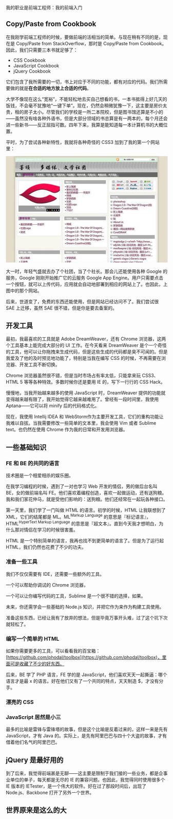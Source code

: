我的职业是前端工程师：我的前端入门

Copy/Paste from Cookbook
---

在我刚学前端工程师的时候，要做前端的活相当的简单。与现在稍有不同的是，现在是 Copy/Paste from StackOverflow，那时是 Copy/Paste from Cookbook。因此，我们只需要三本书就足够了：

 - CSS Cookbook
 - JavaScript Cookbook
 - jQuery Cookbook

它们包含了我所需要的一切，书上对应于不同的功能，都有对应的代码。我们所需要做的就是**在合适的地方放上合适的代码**。

大学不像现在这么“宽裕”，不能轻松地去买自己想看的书，一本书抵得上好几天的饭钱，不会毫不犹豫地“一键下单”。现在，仍然会稍微犹豫一下，这主要是房价太贵，租的房子太小。尽管我们的学校是一所二本院校，但是图书馆还算是不小的——虽然没有啥各种外语书，但是大部分领域的书总算是有一两本的，每个月还会进一些新书——反正屈指可数。四年下来，我算是能知道每一本计算机书的大概位置。

平时，为了尝试各种新特性，我就将各种奇怪的 CSS3 加到了我的第一个网站里：

![Django GAE](../images/django_gae.jpg)

大一时，年轻气盛就去办了个社团，当了个社长。那会儿还能使用各种 Google 的服务，Google 刚刚开始推广它的云服务 Google App Engine。用户只需要点击一个按钮，就可以上传代码，应用就会自动地部署到相应的网站上了。也因此，上图中的那个网站。

后来，世道变了，免费的东西还能使用，但是网站已经访问不了。我们尝试很 SAE 上迁移，虽然 SAE 很不错，但是你是要去备案的。

开发工具
---

最初，我最喜欢的工具就是 Adobe DreamWeaver，还有 Chrome 浏览器，这两个工具基本上能完成大部分的 UI 工作。在今天看来 DreamWeaver 是个一个奇怪的工具，他可以让你拖拽来生成代码，但是这些生成的代码都是臭不可闻的。但是我爱及了他的及时预览地功能了，特别是当我在编写 CSS 的时候，不再需要在浏览器、开发工具不断切换。

Chrome 浏览器虽然很不错，但是当时市场占有率太低，只能拿来玩 CSS3、HTML 5 等等各种特效。多数时候你还是要用 IE 的，写下一行行的 CSS Hack。

慢慢地，当我开始越来越多的使用 JavaScript 时，DreamWeaver 提供的功能就变得越来越有限了，我开始觉得它越来越难用了。曾经有一段时间里，我使用 Aptana——它可以将 minify 后的代码格式化。

现在，我使用 Intellij IDEA 和 WebStorm作为主要开发工具，它们的重构功能让我难以自拔。当我需要修改一些简单的文本里，我会使用 Vim 或者 Sublime text。也仍然在使用 Chrome 作为我的日常和开发用浏览器。

一些基础知识
---

### FE 和 BE 的共同的语言

技术圈是一个相爱相杀的娱乐圈。

在我学习编程的时候，遇到了一对也学习 Web 开发的情侣，男的做后台名叫 BE，女的做前端名叫 FE。他们喜欢着编程创造，喜欢一起做运动，还有送狗粮。我和我们家花仲马，就是受他们影响的：送狗粮。他们还经常在一起玩各种接口。

第一天里，我们学了一门叫做 HTML 的语言。初学的时候，HTML 让我联想到了 XML，它们的结尾都是 ML。ML<sup>Markup Language</sup> 的意思是『标记语言』，HTML<sup>HyperText Markup Language</sup> 的意思是『超文本』。直到今天我才想明白，为什么那对情侣在学习的时候很害羞。

HTML 是一个特别简单的语言，我再也找不到更简单的语言了。但是为了运行起 HTML，我们仍然也花费了不少的功夫。

### 准备一些工具

我们不仅仅需要有 IDE，还需要一些额外的工具。

一个可以帮助你调试的  Chrome 浏览器，

一个可以让你编写代码的工具，Sublime 是一个很不错的选择，如果。

未来，你还需学会一些基础的 Node.js 知识，并把它作为来作为构建工具使用。

准备这些东西，已经让我有了放弃的想法，但是毕竟万事开头难，过了这个坑下次就轻松了。


### 编写一个简单的 HTML

如果你需要更多的工具，可以看看我的百宝箱：[https://github.com/phodal/toolbox](https://github.com/phodal/toolbox)，里面可是收藏了不少的好东西。

后来，BE 学了 PHP 语言，FE 学的是 JavaScript，他们喜欢天天一起撕逼：哪个语言才是最 x 的语言。好在他们又有了一个共同的特点，天天制造 $，才没有分手。

### 漂亮的 CSS

### JavaScript 居然是小三

最多的比喻是雷锋与雷锋塔的故事，但是这个比喻是反着过来的，这样一来是先有 JavaScript，才有 Java 的。实际上，是先有阿里巴巴与四十个大盗的故事，才有借着他们名气的阿里巴巴。


jQuery 是最好用的
---

到了后来，我觉得前端甚是无聊——这主要是限制于我们接的一些业务，都是企事业单位的单子，每天都是无尽的 IE 的兼容问题。也因此，我觉得同时使用很多个 IE 版本的 IETester，是一个伟大的软件。好在过了那段时间后，出现了 Node.js、Backbone 打开了另外一个世界。

世界原来是这么的大
---

